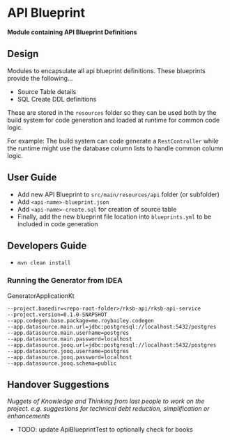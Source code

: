 # API Blueprint

**Module containing API Blueprint Definitions**


## Design

Modules to encapsulate all api blueprint definitions.
These blueprints provide the following...

* Source Table details
* SQL Create DDL definitions

These are stored in the `resources` folder so they can be used both by the build system
for code generation and loaded at runtime for common code logic.

For example:  The build system can code generate a `RestController` while the runtime
might use the database column lists to handle common column logic.


## User Guide

* Add new API Blueprint to `src/main/resources/api` folder (or subfolder)
* Add `<api-name>-blueprint.json`
* Add `<api-name>-create.sql` for creation of source table
* Finally, add the new blueprint file location into `blueprints.yml` to be included in code generation


## Developers Guide

* `mvn clean install` 

### Running the Generator from IDEA

GeneratorApplicationKt

```
--project.basedir=<repo-root-folder>/rksb-api/rksb-api-service
--project.version=0.1.0-SNAPSHOT
--app.codegen.base.package=me.roybailey.codegen
--app.datasource.main.url=jdbc:postgresql://localhost:5432/postgres
--app.datasource.main.username=postgres
--app.datasource.main.password=localhost
--app.datasource.jooq.url=jdbc:postgresql://localhost:5432/postgres
--app.datasource.jooq.username=postgres
--app.datasource.jooq.password=localhost
--app.datasource.jooq.schema=public
```

## Handover Suggestions

_Nuggets of Knowledge and Thinking from last people to work on the project._
_e.g. suggestions for technical debt reduction, simplification or enhancements_

* TODO: update ApiBlueprintTest to optionally check for books

